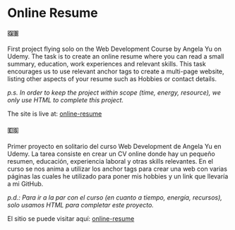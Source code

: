 # Online Resume

#### :uk: 
First project flying solo on the Web Development Course by Angela Yu on Udemy.
The task is to create an online resume where you can read a small summary, education, work experiences and relevant skills.
This task encourages us to use relevant anchor tags to create a multi-page website, listing other aspects of your resume such as Hobbies or contact details.

_p.s. In order to keep the project within scope (time, energy, resource), we only use HTML to complete this project._

The site is live at: [online-resume](https://lzmdev7.github.io/online-resume/)


#### :es:  
Primer proyecto en solitario del curso Web Development de Angela Yu en Udemy. 
La tarea consiste en crear un CV online donde hay un pequeño resumen, educación, experiencia laboral y otras skills relevantes.
En el curso se nos anima a utilizar los anchor tags para crear una web con varias páginas las cuales he utilizado para poner mis hobbies y un link que llevaría a mi GitHub.

_p.d.: Para ir a la par con el curso (en cuanto a tiempo, energía, recursos), solo usamos HTML para completar este proyecto._

El sitio se puede visitar aquí: [online-resume](https://lzmdev7.github.io/online-resume/)

